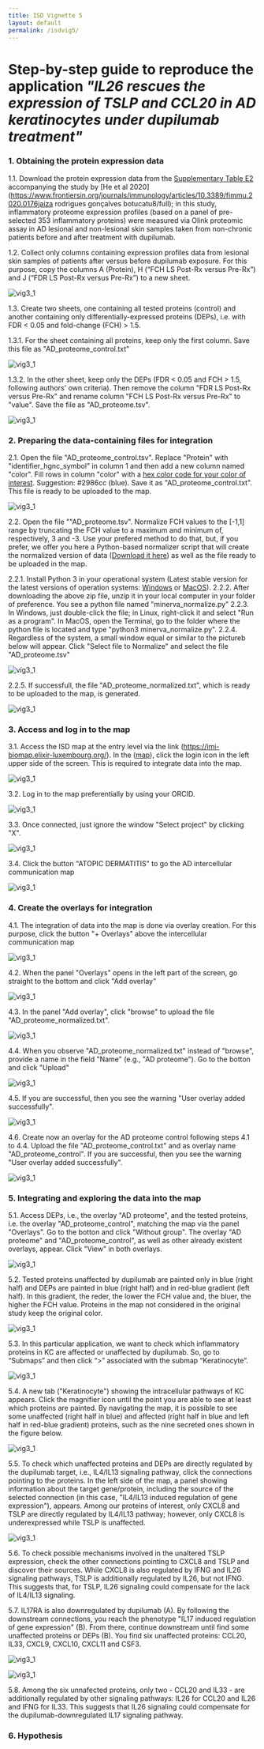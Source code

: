 ```yaml
---
title: ISD Vignette 5
layout: default
permalink: /isdvig5/
---
```


# Step-by-step guide to reproduce the application *"IL26 rescues the expression of TSLP and CCL20 in AD keratinocytes under dupilumab treatment"*


### 1. Obtaining the protein expression data

1.1. Download the protein expression data from the [Supplementary Table E2](https://www.frontiersin.org/api/v4/articles/565656/file/Data_Sheet_1.XLSX/565656_supplementary-materials_datasheets_1_xlsx/1) accompanying the study by [He et al 2020](https://www.frontiersin.org/journals/immunology/articles/10.3389/fimmu.2020.0176jaiza rodrigues gonçalves botucatu8/full); in this study, inflammatory proteome expression profiles (based on a panel of pre-selected 353 inflammatory proteins) were measured via Olink proteomic assay in AD lesional and non-lesional skin samples taken from non-chronic patients before and after treatment with dupilumab.  


1.2. Collect only columns containing expression profiles data from lesional skin samples of patients after versus before dupilumab exposure. For this purpose, copy the columns A (Protein), H (“FCH LS Post-Rx versus Pre-Rx”) and J (“FDR LS Post-Rx versus Pre-Rx”) to a new sheet.

<!-- <img width="892" height="561" alt="image" src="https://github.com/user-attachments/assets/7c2a3907-7ffe-4796-bd10-9123c37bd651" /> -->

![vig3_1](https://github.com/user-attachments/assets/7c2a3907-7ffe-4796-bd10-9123c37bd651)

1.3. Create two sheets, one containing all tested proteins (control) and another containing only differentially-expressed proteins (DEPs), i.e. with FDR < 0.05 and fold-change (FCH) > 1.5. 

1.3.1. For the sheet containing all proteins, keep only the first column. Save this file as "AD_proteome_control.txt"

<!-- <img width="945" height="529" alt="image" src="https://github.com/user-attachments/assets/523620e7-1d69-4756-894d-bd308c1b158a" /> -->

![vig3_1](https://github.com/user-attachments/assets/523620e7-1d69-4756-894d-bd308c1b158a)


1.3.2. In the other sheet, keep only the DEPs (FDR < 0.05 and FCH > 1.5, following authors' own criteria). Then remove the column "FDR LS Post-Rx versus Pre-Rx" and rename column "FCH LS Post-Rx versus Pre-Rx" to "value". Save the file as "AD_proteome.tsv". 

<!-- <img width="883" height="566" alt="image" src="https://github.com/user-attachments/assets/bdef2529-98a2-4333-98a3-ec59865dc7bc" /> -->

![vig3_1](https://github.com/user-attachments/assets/bdef2529-98a2-4333-98a3-ec59865dc7bc)



### 2. Preparing the data-containing files for integration

2.1. Open the file "AD_proteome_control.tsv". Replace "Protein" with "identifier_hgnc_symbol" in column 1 and then add a new column named "color". Fill rows in column "color" with a [hex color code for your color of interest](https://www.color-hex.com/color/). Suggestion: #2986cc (blue). Save it as "AD_proteome_control.txt". This file is ready to be uploaded to the map.

<!-- <img width="938" height="533" alt="image" src="https://github.com/user-attachments/assets/0c13c6bf-2739-42ba-9b86-59d36fcc2fdb" /> -->

![vig3_1](https://github.com/user-attachments/assets/0c13c6bf-2739-42ba-9b86-59d36fcc2fdb)


2.2. Open the file ""AD_proteome.tsv". Normalize FCH values to the [-1,1] range by truncating the FCH value to a maximum and minimum of, respectively, 3 and -3. Use your prefered method to do that, but, if you prefer, we offer you here a Python-based normalizer script that will create the normalized version of data ([Download it here](/pages/projects/minerva_normalize.zip)) as well as the file ready to be uploaded in the map.

2.2.1. Install Python 3 in your operational system (Latest stable version for the latest versions of operation systems: [Windows](https://www.python.org/ftp/python/3.13.5/python-3.13.5-amd64.exe) or [MacOS](https://www.python.org/ftp/python/3.13.5/python-3.13.5-macos11.pkg)). 
2.2.2. After downloading the above zip file, unzip it in your local computer in your folder of preference. You see a python file named "minerva_normalize.py"
2.2.3. In Windows, just double-click the file; in Linux, right-click it and select "Run as a program". In MacOS, open the Terminal, go to the folder where the python file is located and type "python3 minerva_normalize.py".
2.2.4. Regardless of the system, a small window equal or similar to the pictureb below will appear. Click "Select file to Normalize" and select the file "AD_proteome.tsv"

<!-- <img width="552" height="279" alt="image" src="https://github.com/user-attachments/assets/ea276913-a4bf-4528-b01f-dfbd938adc20" /> -->

![vig3_1](https://github.com/user-attachments/assets/ea276913-a4bf-4528-b01f-dfbd938adc20)

2.2.5. If successfull, the file "AD_proteome_normalized.txt", which is ready to be uploaded to the map, is generated.

<!-- <img width="415" height="211" alt="image" src="https://github.com/user-attachments/assets/5aa31bd2-865f-45d7-81c8-8f33f1315eb5" /> -->

![vig3_1](https://github.com/user-attachments/assets/5aa31bd2-865f-45d7-81c8-8f33f1315eb5)


### 3. Access and log in to the map

3.1. Access the ISD map at the entry level via the link (https://imi-biomap.elixir-luxembourg.org/). In the ([map](https://imi-biomap.elixir-luxembourg.org/)), click the login icon in the left upper side of the screen. This is required to integrate data into the map.
 
<!-- <img width="1022" height="489" alt="image" src="https://github.com/user-attachments/assets/94b53f4d-7c65-4502-8b46-dbd53c658676" /> -->

![vig3_1](https://github.com/user-attachments/assets/94b53f4d-7c65-4502-8b46-dbd53c658676)


3.2. Log in to the map preferentially by using your ORCID. 

<!-- <img width="1019" height="491" alt="image" src="https://github.com/user-attachments/assets/acc57fb8-0e6f-485e-9921-8ccb3098994c" /> -->

![vig3_1](https://github.com/user-attachments/assets/acc57fb8-0e6f-485e-9921-8ccb3098994c)

3.3. Once connected, just ignore the window "Select project" by clicking "X".

<!-- <img width="1019" height="491" alt="image" src="https://github.com/user-attachments/assets/a6d4d362-b76b-42e1-a7d8-e5c627247c9e" /> -->

![vig3_1](https://github.com/user-attachments/assets/a6d4d362-b76b-42e1-a7d8-e5c627247c9e)

3.4. Click the button "ATOPIC DERMATITIS" to go the AD intercellular communication map 

<!-- <img width="1019" height="491" alt="image" src="https://github.com/user-attachments/assets/ee910213-6ec4-42f9-923c-0068bfe6e4df" /> -->

![vig3_1](https://github.com/user-attachments/assets/ee910213-6ec4-42f9-923c-0068bfe6e4df)


### 4. Create the overlays for integration

4.1. The integration of data into the map is done via overlay creation. For this purpose, click the button "+ Overlays" above the intercellular communication map 

<!-- <img width="1017" height="491" alt="image" src="https://github.com/user-attachments/assets/a799d1a3-e138-4a29-b7c2-370be02b2386" /> -->

![vig3_1](https://github.com/user-attachments/assets/a799d1a3-e138-4a29-b7c2-370be02b2386)


4.2. When the panel "Overlays" opens in the left part of the screen, go straight to the bottom and click "Add overlay" 

<!-- <img width="1019" height="491" alt="image" src="https://github.com/user-attachments/assets/4bad673d-76fd-4398-a4d9-27e17bedff37" /> -->

![vig3_1](https://github.com/user-attachments/assets/4bad673d-76fd-4398-a4d9-27e17bedff37)

4.3. In the panel "Add overlay", click "browse" to upload the file "AD_proteome_normalized.txt".

<!-- <img width="1019" height="491" alt="image" src="https://github.com/user-attachments/assets/9c48cccf-b9ce-4404-b18d-27e6c6f4826e" /> -->

![vig3_1](https://github.com/user-attachments/assets/9c48cccf-b9ce-4404-b18d-27e6c6f4826e)

4.4. When you observe "AD_proteome_normalized.txt" instead of "browse", provide a name in the field "Name" (e.g., "AD proteome"). Go to the botton and click "Upload"

<!-- <img width="1018" height="491" alt="image" src="https://github.com/user-attachments/assets/9ac28fed-fbe3-467c-9826-864689f933b9" /> -->

![vig3_1](https://github.com/user-attachments/assets/9ac28fed-fbe3-467c-9826-864689f933b9)


4.5. If you are successful, then you see the warning "User overlay added successfully". 

<!-- <img width="1017" height="491" alt="image" src="https://github.com/user-attachments/assets/d0a1a048-2306-4430-91f4-cdb12056b349" /> -->

![vig3_1](https://github.com/user-attachments/assets/d0a1a048-2306-4430-91f4-cdb12056b349)


4.6. Create now an overlay for the AD proteome control following steps 4.1 to 4.4. Upload the file "AD_proteome_control.txt" and as overlay name "AD_proteome_control". If you are successful, then you see the warning "User overlay added successfully". 

<!-- <img width="1018" height="491" alt="image" src="https://github.com/user-attachments/assets/0222939d-b941-4ae7-842e-2054ddfa2ab0" /> -->

![vig3_1](https://github.com/user-attachments/assets/0222939d-b941-4ae7-842e-2054ddfa2ab0)



### 5. Integrating and exploring the data into the map

5.1. Access DEPs, i.e., the overlay "AD proteome", and the tested proteins, i.e. the overlay "AD_proteome_control", matching the map via the panel "Overlays". Go to the botton and click "Without group". The overlay "AD proteome" and "AD_proteome_control", as well as other already existent overlays, appear. Click "View" in both overlays.

<!-- <img width="1021" height="490" alt="image" src="https://github.com/user-attachments/assets/cf7960ce-a60e-4ec8-a495-8c18b6dc2115" /> -->

![vig3_1](https://github.com/user-attachments/assets/cf7960ce-a60e-4ec8-a495-8c18b6dc2115)



5.2. Tested proteins unaffected by dupilumab are painted only in blue (right half) and DEPs are painted in blue (right half) and in red-blue gradient (left half). In this gradient, the reder, the lower the FCH value and, the bluer, the higher the FCH value. Proteins in the map not considered in the original study keep the original color. 

<!-- <img width="1018" height="491" alt="image" src="https://github.com/user-attachments/assets/eaea7206-0f77-468c-87e1-e71386c25a3d" /> -->

![vig3_1](https://github.com/user-attachments/assets/eaea7206-0f77-468c-87e1-e71386c25a3d)


5.3. In this particular application, we want to check which inflammatory proteins in KC are affected or unaffected by dupilumab. So, go to “Submaps” and then click “>” associated with the submap “Keratinocyte”.

<!-- <img width="1021" height="490" alt="image" src="https://github.com/user-attachments/assets/4f50970b-3cd3-466c-8e60-e5d536af3336" /> -->

![vig3_1](https://github.com/user-attachments/assets/4f50970b-3cd3-466c-8e60-e5d536af3336)


5.4. A new tab ("Keratinocyte") showing the intracellular pathways of KC appears. Click the magnifier icon until the point you are able to see at least which proteins are painted. By navigating the map, it is possible to see some unaffected (right half in blue) and affected (right half in blue and left half in red-blue gradient) proteins, such as the nine secreted ones shown in the figure below. 

<!-- <img width="1849" height="500" alt="image" src="https://github.com/user-attachments/assets/a9b1fe12-2857-46c8-8aea-133eadae7106" /> -->

![vig3_1](https://github.com/user-attachments/assets/a9b1fe12-2857-46c8-8aea-133eadae7106)


5.5. To check which unaffected proteins and DEPs are directly regulated by the dupilumab target, i.e., IL4/IL13 signaling pathway, click the connections pointing to the proteins. In the left side of the map, a panel showing information about the target gene/protein, including the source of the selected connection (in this case, "IL4/IL13 induced regulation of gene expression"), appears. Among our proteins of interest, only CXCL8 and TSLP are directly regulated by IL4/IL13 pathway; however, only CXCL8 is underexpressed while TSLP is unaffected.

<!-- <img width="963" height="519" alt="image" src="https://github.com/user-attachments/assets/4a4226bb-7956-4983-8642-b62ea60d4274" /> -->

![vig3_1](https://github.com/user-attachments/assets/4a4226bb-7956-4983-8642-b62ea60d4274)

5.6. To check possible mechanisms involved in the unaltered TSLP expression, check the other connections pointing to CXCL8 and TSLP and discover their sources. While CXCL8 is also regulated by IFNG and IL26 signaling pathways, TSLP is additionally regulated by IL26, but not IFNG. This suggests that, for TSLP, IL26 signaling could compensate for the lack of IL4/IL13 signaling.



5.7. IL17RA is also downregulated by dupilumab (A). By following the downstream connections, you reach the phenotype "IL17 induced regulation of gene expression" (B). From there, continue downstream until find some unaffected proteins or DEPs (B). You find six unaffected proteins: CCL20, IL33, CXCL9, CXCL10, CXCL11 and CSF3.

<!-- <img width="1000" height="485" alt="image" src="https://github.com/user-attachments/assets/6bd50fd7-454c-4b81-b58e-9b5d7a75f81d" /> -->

![vig3_1](https://github.com/user-attachments/assets/6bd50fd7-454c-4b81-b58e-9b5d7a75f81d)

<!-- <img width="1000" height="370" alt="image" src="https://github.com/user-attachments/assets/0e367f87-6b68-4512-9b27-c75f8aa0aa3b" /> -->

![vig3_1](https://github.com/user-attachments/assets/0e367f87-6b68-4512-9b27-c75f8aa0aa3b)

5.8. Among the six unnafected proteins, only two - CCL20 and IL33 - are additionally regulated by other signaling pathways: IL26 for CCL20 and IL26 and IFNG for IL33. This suggests that IL26 signaling could compensate for the dupilumab-downregulated IL17 signaling pathway.




### 6. Hypothesis



